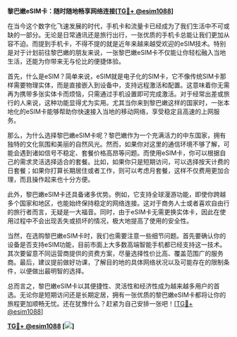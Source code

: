 **黎巴嫩eSIM卡：随时随地畅享网络连接[[TG💪+ @esim1088](https://t.me/s/esim1088)]**

在当今这个数字化飞速发展的时代，手机卡和流量卡已经成为了我们生活中不可或缺的一部分。无论是日常通讯还是旅行出行，一张优质的手机卡总能让我们更加从容不迫。而提到手机卡，不得不提的就是近年来越来越受欢迎的eSIM技术。特别是对于计划前往黎巴嫩的朋友来说，一张黎巴嫩eSIM卡不仅能让你轻松融入当地生活，还能为你带来无与伦比的便捷体验。

首先，什么是eSIM？简单来说，eSIM就是电子化的SIM卡，它不像传统SIM卡那样需要物理实体，而是直接嵌入到设备中，支持远程激活和配置。这意味着你无需再为携带多张实体卡而烦恼，只需通过手机设置即可完成激活。对于经常出差或旅行的人来说，这种功能显得尤为实用。尤其当你来到黎巴嫩这样的国家时，一张本地化的eSIM卡能够帮助你快速接入当地的移动网络，享受稳定且高速的上网服务。

那么，为什么选择黎巴嫩eSIM卡呢？黎巴嫩作为一个充满活力的中东国家，拥有独特的文化氛围和美丽的自然风光。然而，如果你对这里的通信环境不够了解，可能会遇到诸如信号不稳定、套餐价格高昂等问题。而使用eSIM卡，你可以根据自己的需求灵活选择适合的套餐。比如，如果你只是短期访问，可以选择按天计费的日套餐；如果你打算长期居住或者工作，则可以考虑月套餐，这样不仅费用更加合理，而且操作起来也十分方便。

此外，黎巴嫩eSIM卡还具备诸多优势。例如，它支持全球漫游功能，即使你跨越多个国家和地区，也能始终保持稳定的网络连接。这对于商务人士或者喜欢自由行的旅行者而言，无疑是一大福音。同时，由于eSIM卡无需更换实体卡，因此在使用过程中不会出现丢失或损坏的情况，极大地提高了使用的安全性。

当然，在选购黎巴嫩eSIM卡时，我们也需要注意一些细节问题。首先要确认你的设备是否支持eSIM功能，目前市面上大多数高端智能手机都已经支持这一技术。其次要留意不同运营商提供的资费方案，尽量选择性价比高、覆盖范围广的服务商。最后，建议提前做好功课，了解目的地的具体网络状况以及可能存在的限制条件，以便做出最明智的选择。

总而言之，黎巴嫩eSIM卡以其便捷性、灵活性和经济性成为越来越多用户的首选。无论你是短期访问还是长期定居，拥有一张优质的黎巴嫩eSIM卡都将让你的旅程更加顺畅无忧。还在犹豫什么？赶紧为自己安排一张吧！[[TG💪+ @esim1088](https://t.me/s/esim1088)]

**[TG💪+ @esim1088](https://t.me/s/esim1088) [![](https://i.postimg.cc/4NQfJmqS/Snipaste-2025-05-13-00-14-12.png)]**